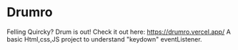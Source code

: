 # Drumro

Felling Quircky? Drum is out!
Check it out here: https://drumro.vercel.app/
A basic Html,css,JS project to understand "keydown" eventListener. 
